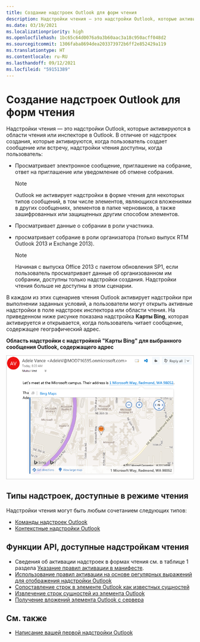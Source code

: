 ```yaml
---
title: Создание надстроек Outlook для форм чтения
description: Надстройки чтения — это надстройки Outlook, которые активируются в области чтения или с помощью инспектора чтения в Outlook.
ms.date: 03/19/2021
ms.localizationpriority: high
ms.openlocfilehash: 1bc65c64d0076a9a3b60aac3a18c950acff048d2
ms.sourcegitcommit: 1306faba8694dea203373972b6ff2e852429a119
ms.translationtype: HT
ms.contentlocale: ru-RU
ms.lasthandoff: 09/12/2021
ms.locfileid: "59151389"
---
```

# <a name="create-outlook-add-ins-for-read-forms"></a>Создание надстроек Outlook для форм чтения

Надстройки чтения — это надстройки Outlook, которые активируются в области чтения или инспекторе в Outlook. В отличие от надстроек создания, которые активируются, когда пользователь создает сообщение или встречу, надстройки чтения доступны, когда пользователь:

- Просматривает электронное сообщение, приглашение на собрание, ответ на приглашение или уведомление об отмене собрания.

   > [!NOTE]
   > Outlook не активирует надстройки в форме чтения для некоторых типов сообщений, в том числе элементов, являющихся вложениями в других сообщениях, элементов в папке черновиков, а также зашифрованных или защищенных другим способом элементов.

- Просматривает данные о собрании в роли участника.

- просматривает собрание в роли организатора (только выпуск RTM Outlook 2013 и Exchange 2013).

   > [!NOTE]
   > Начиная с выпуска Office 2013 с пакетом обновления SP1, если пользователь просматривает данные об организованном им собрании, доступны только надстройки создания. Надстройки чтения больше не доступны в этом сценарии.

В каждом из этих сценариев чтения Outlook активирует надстройки при выполнении заданных условий, а пользователи могут открыть активные надстройки в поле надстроек инспектора или области чтения. На приведенном ниже рисунке показана надстройка **Карты Bing**, которая активируется и открывается, когда пользователь читает сообщение, содержащее географический адрес.

**Область надстройки с надстройкой "Карты Bing" для выбранного сообщения Outlook, содержащего адрес**

![Почтовое приложение "Карты Bing" в Outlook.](../images/outlook-detected-entity-card.png)

## <a name="types-of-add-ins-available-in-read-mode"></a>Типы надстроек, доступные в режиме чтения

Надстройки чтения могут быть любым сочетанием следующих типов:

- [Команды надстроек Outlook](add-in-commands-for-outlook.md)
- [Контекстные надстройки Outlook](contextual-outlook-add-ins.md)

## <a name="api-features-available-to-read-add-ins"></a>Функции API, доступные надстройкам чтения

- Сведения об активации надстроек в формах чтения см. в таблице 1 раздела [Указание правил активации в манифесте](activation-rules.md#specify-activation-rules-in-a-manifest).
- [Использование правил активации на основе регулярных выражений для отображения надстройки Outlook](use-regular-expressions-to-show-an-outlook-add-in.md)
- [Сопоставление строк в элементе Outlook как известных сущностей](match-strings-in-an-item-as-well-known-entities.md)
- [Извлечение строк сущностей из элемента Outlook](extract-entity-strings-from-an-item.md)
- [Получение вложений элемента Outlook с сервера](get-attachments-of-an-outlook-item.md)

## <a name="see-also"></a>См. также

- [Написание вашей первой надстройки Outlook](../quickstarts/outlook-quickstart.md)
